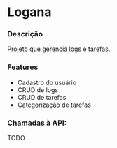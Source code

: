 # Logana

### Descrição
Projeto que gerencia logs e tarefas.

### Features
- Cadastro do usuário
- CRUD de logs
- CRUD de tarefas
- Categorização de tarefas

### Chamadas à API:
TODO

